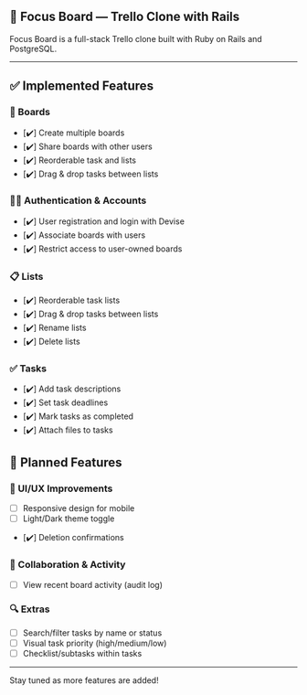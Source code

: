 ## 🎯 Focus Board — Trello Clone with Rails

Focus Board is a full-stack Trello clone built with Ruby on Rails and PostgreSQL.

---

## ✅ Implemented Features

### 🧠 Boards

- [✔️] Create multiple boards
- [✔️] Share boards with other users
- [✔️] Reorderable task and lists
- [✔️] Drag & drop tasks between lists

### 🧑‍💼 Authentication & Accounts

- [✔️] User registration and login with Devise
- [✔️] Associate boards with users
- [✔️] Restrict access to user-owned boards

### 📋 Lists

- [✔️] Reorderable task lists
- [✔️] Drag & drop tasks between lists
- [✔️] Rename lists
- [✔️] Delete lists

### ✅ Tasks

- [✔️] Add task descriptions
- [✔️] Set task deadlines
- [✔️] Mark tasks as completed
- [✔️] Attach files to tasks

## 🧩 Planned Features

### 🎨 UI/UX Improvements

- [ ] Responsive design for mobile
- [ ] Light/Dark theme toggle
- [✔️] Deletion confirmations

### 🔄 Collaboration & Activity

- [ ] View recent board activity (audit log)

### 🔍 Extras

- [ ] Search/filter tasks by name or status
- [ ] Visual task priority (high/medium/low)
- [ ] Checklist/subtasks within tasks

---

Stay tuned as more features are added!
